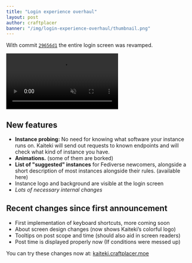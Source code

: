 ```yaml
---
title: "Login experience overhaul"
layout: post
author: craftplacer
banner: "/img/login-experience-overhaul/thumbnail.png"
---
```


With commit [`29656d1`](https://github.com/Craftplacer/Kaiteki/commit/29656d1a9c95076acce269610ac71be8ff23cd88) the entire login screen was revamped.

<video controls muted>
    <source src="{% link vid/30EEC26950A328CA.mp4 %}" type="video/mp4">
    <source src="{% link vid/3167C3AB3499549B.webm %}" type="video/webm">
</video>

## New features

- **Instance probing:** No need for knowing what software your instance runs on. Kaiteki will send out requests to known endpoints and will check what kind of instance you have.
- **Animations.** (some of them are borked)
- **List of "suggested" instances** for Fediverse newcomers, alongside a short description of most instances alongside their rules. (available here) 
- Instance logo and background are visible at the login screen
- *Lots of necessary internal changes*

## Recent changes since first announcement

- First implementation of keyboard shortcuts, more coming soon
- About screen design changes (now shows Kaiteki’s colorful logo)
- Tooltips on post scope and time (should also aid in screen readers)
- Post time is displayed properly now (If conditions were messed up)

You can try these changes now at: [kaiteki.craftplacer.moe](https://kaiteki.craftplacer.moe/)